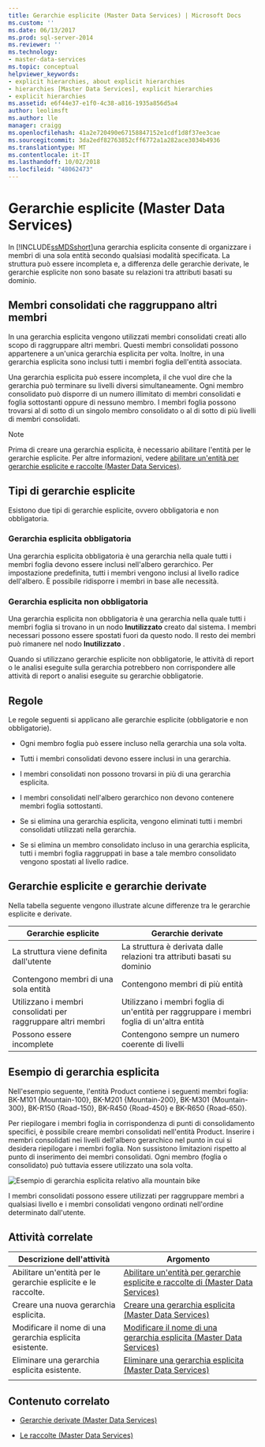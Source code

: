 ```yaml
---
title: Gerarchie esplicite (Master Data Services) | Microsoft Docs
ms.custom: ''
ms.date: 06/13/2017
ms.prod: sql-server-2014
ms.reviewer: ''
ms.technology:
- master-data-services
ms.topic: conceptual
helpviewer_keywords:
- explicit hierarchies, about explicit hierarchies
- hierarchies [Master Data Services], explicit hierarchies
- explicit hierarchies
ms.assetid: e6f44e37-e1f0-4c38-a816-1935a856d5a4
author: leolimsft
ms.author: lle
manager: craigg
ms.openlocfilehash: 41a2e720490e67158847152e1cdf1d8f37ee3cae
ms.sourcegitcommit: 3da2edf82763852cff6772a1a282ace3034b4936
ms.translationtype: MT
ms.contentlocale: it-IT
ms.lasthandoff: 10/02/2018
ms.locfileid: "48062473"
---
```

# <a name="explicit-hierarchies-master-data-services"></a>Gerarchie esplicite (Master Data Services)
  In [!INCLUDE[ssMDSshort](../includes/ssmdsshort-md.md)]una gerarchia esplicita consente di organizzare i membri di una sola entità secondo qualsiasi modalità specificata. La struttura può essere incompleta e, a differenza delle gerarchie derivate, le gerarchie esplicite non sono basate su relazioni tra attributi basati su dominio.  
  
## <a name="consolidated-members-group-other-members"></a>Membri consolidati che raggruppano altri membri  
 In una gerarchia esplicita vengono utilizzati membri consolidati creati allo scopo di raggruppare altri membri. Questi membri consolidati possono appartenere a un'unica gerarchia esplicita per volta. Inoltre, in una gerarchia esplicita sono inclusi tutti i membri foglia dell'entità associata.  
  
 Una gerarchia esplicita può essere incompleta, il che vuol dire che la gerarchia può terminare su livelli diversi simultaneamente. Ogni membro consolidato può disporre di un numero illimitato di membri consolidati e foglia sottostanti oppure di nessuno membro. I membri foglia possono trovarsi al di sotto di un singolo membro consolidato o al di sotto di più livelli di membri consolidati.  
  
> [!NOTE]  
>  Prima di creare una gerarchia esplicita, è necessario abilitare l'entità per le gerarchie esplicite. Per altre informazioni, vedere [abilitare un'entità per gerarchie esplicite e raccolte &#40;Master Data Services&#41;](enable-an-entity-for-explicit-hierarchies-and-collections-master-data-services.md).  
  
## <a name="types-of-explicit-hierarchies"></a>Tipi di gerarchie esplicite  
 Esistono due tipi di gerarchie esplicite, ovvero obbligatoria e non obbligatoria.  
  
### <a name="mandatory-explicit-hierarchy"></a>Gerarchia esplicita obbligatoria  
 Una gerarchia esplicita obbligatoria è una gerarchia nella quale tutti i membri foglia devono essere inclusi nell'albero gerarchico. Per impostazione predefinita, tutti i membri vengono inclusi al livello radice dell'albero. È possibile ridisporre i membri in base alle necessità.  
  
### <a name="non-mandatory-explicit-hierarchy"></a>Gerarchia esplicita non obbligatoria  
 Una gerarchia esplicita non obbligatoria è una gerarchia nella quale tutti i membri foglia si trovano in un nodo **Inutilizzato** creato dal sistema. I membri necessari possono essere spostati fuori da questo nodo. Il resto dei membri può rimanere nel nodo **Inutilizzato** .  
  
 Quando si utilizzano gerarchie esplicite non obbligatorie, le attività di report o le analisi eseguite sulla gerarchia potrebbero non corrispondere alle attività di report o analisi eseguite su gerarchie obbligatorie.  
  
## <a name="rules"></a>Regole  
 Le regole seguenti si applicano alle gerarchie esplicite (obbligatorie e non obbligatorie).  
  
-   Ogni membro foglia può essere incluso nella gerarchia una sola volta.  
  
-   Tutti i membri consolidati devono essere inclusi in una gerarchia.  
  
-   I membri consolidati non possono trovarsi in più di una gerarchia esplicita.  
  
-   I membri consolidati nell'albero gerarchico non devono contenere membri foglia sottostanti.  
  
-   Se si elimina una gerarchia esplicita, vengono eliminati tutti i membri consolidati utilizzati nella gerarchia.  
  
-   Se si elimina un membro consolidato incluso in una gerarchia esplicita, tutti i membri foglia raggruppati in base a tale membro consolidato vengono spostati al livello radice.  
  
## <a name="explicit-hierarchies-versus-derived-hierarchies"></a>Gerarchie esplicite e gerarchie derivate  
 Nella tabella seguente vengono illustrate alcune differenze tra le gerarchie esplicite e derivate.  
  
|Gerarchie esplicite|Gerarchie derivate|  
|--------------------------|-------------------------|  
|La struttura viene definita dall'utente|La struttura è derivata dalle relazioni tra attributi basati su dominio|  
|Contengono membri di una sola entità|Contengono membri di più entità|  
|Utilizzano i membri consolidati per raggruppare altri membri|Utilizzano i membri foglia di un'entità per raggruppare i membri foglia di un'altra entità|  
|Possono essere incomplete|Contengono sempre un numero coerente di livelli|  
  
## <a name="explicit-hierarchy-example"></a>Esempio di gerarchia esplicita  
 Nell'esempio seguente, l'entità Product contiene i seguenti membri foglia: BK-M101 {Mountain-100}, BK-M201 {Mountain-200}, BK-M301 {Mountain-300}, BK-R150 {Road-150}, BK-R450 {Road-450} e BK-R650 {Road-650}.  
  
 Per riepilogare i membri foglia in corrispondenza di punti di consolidamento specifici, è possibile creare membri consolidati nell'entità Product. Inserire i membri consolidati nei livelli dell'albero gerarchico nel punto in cui si desidera riepilogare i membri foglia. Non sussistono limitazioni rispetto al punto di inserimento dei membri consolidati. Ogni membro (foglia o consolidato) può tuttavia essere utilizzato una sola volta.  
  
 ![Esempio di gerarchia esplicita relativo alla mountain bike](../../2014/master-data-services/media/mds-conc-explicit-hierarchy.gif "Esempio di gerarchia esplicita relativo alla mountain bike")  
  
 I membri consolidati possono essere utilizzati per raggruppare membri a qualsiasi livello e i membri consolidati vengono ordinati nell'ordine determinato dall'utente.  
  
## <a name="related-tasks"></a>Attività correlate  
  
|Descrizione dell'attività|Argomento|  
|----------------------|-----------|  
|Abilitare un'entità per le gerarchie esplicite e le raccolte.|[Abilitare un'entità per gerarchie esplicite e raccolte di &#40;Master Data Services&#41;](enable-an-entity-for-explicit-hierarchies-and-collections-master-data-services.md)|  
|Creare una nuova gerarchia esplicita.|[Creare una gerarchia esplicita &#40;Master Data Services&#41;](../../2014/master-data-services/create-an-explicit-hierarchy-master-data-services.md)|  
|Modificare il nome di una gerarchia esplicita esistente.|[Modificare il nome di una gerarchia esplicita &#40;Master Data Services&#41;](../../2014/master-data-services/change-an-explicit-hierarchy-name-master-data-services.md)|  
|Eliminare una gerarchia esplicita esistente.|[Eliminare una gerarchia esplicita &#40;Master Data Services&#41;](../../2014/master-data-services/delete-an-explicit-hierarchy-master-data-services.md)|  
|||  
  
## <a name="related-content"></a>Contenuto correlato  
  
-   [Gerarchie derivate &#40;Master Data Services&#41;](../../2014/master-data-services/derived-hierarchies-master-data-services.md)  
  
-   [Le raccolte &#40;Master Data Services&#41;](../../2014/master-data-services/collections-master-data-services.md)  
  
  

